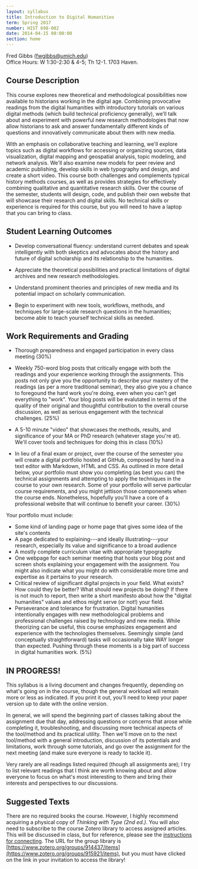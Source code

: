 ```yaml
---
layout: syllabus
title: Introduction to Digital Humanities
term: Spring 2017
number: HIST 698-002
date: 2014-04-15 00:00:00
section: home
---
```


Fred Gibbs \([fwgibbs@umich.edu](mailto:fwgibbs@umich.edu)\)    
Office Hours: W 1:30-2:30 & 4-5; Th 12-1. 1703 Haven.

## Course Description
This course explores new theoretical and methodological possibilities now available to historians working in the digital age. Combining provocative readings from the digital humanities with introductory tutorials on various digital methods (which build technical proficiency generally), we’ll talk about and experiment with powerful new research methodologies that now allow historians to ask and answer fundamentally different kinds of questions and innovatively communicate about them with new media.

With an emphasis on collaborative teaching and learning, we'll explore topics such as digital workflows for accessing or organizing sources, data visualization, digital mapping and geospatial analysis, topic modeling, and network analysis. We'll also examine new models for peer review and academic publishing, develop skills in web typography and design, and create a short video. This course both challenges and complements typical history methods courses, as well as provides strategies for effectively combining qualitative and quantitative research skills. Over the course of the semester, students will design, code, and publish their own website that will showcase their research and digital skills. No technical skills or experience is required for this course, but you will need to have a laptop that you can bring to class.


## Student Learning Outcomes
- Develop conversational fluency: understand current debates and speak intelligently with both skeptics and advocates about the history and future of digital scholarship and its relationship to the humanities.

- Appreciate the theoretical possibilities and practical limitations of digital archives and new research methodologies.

- Understand prominent theories and principles of new media and its potential impact on scholarly communication.

- Begin to experiment with new tools, workflows, methods, and techniques for large-scale research questions in the humanities; become able to teach yourself technical skills as needed.



## Work Requirements and Grading
- Thorough preparedness and engaged participation in every class meeting (30%)

- Weekly 750-word blog posts that critically engage with both the readings and your experience working through the assignments. This posts not only give you the opportunity to describe your mastery of the readings (as per a more traditional seminar), they also give you a chance to foregound the hard work you're doing, even when you can't get everything to "work". Your blog posts will be evalutated in terms of the quality of their original and thoughtful contribution to the overall course discussion, as well as serious engagement with the technical challenges. (25%)

- A 5-10 minute "video" that showcases the methods, results, and significance of your MA or PhD research (whatever stage you're at). We'll cover tools and techniques for doing this in class (10%)

- In lieu of a final exam or project, over the course of the semester you will create a digital portfolio hosted at GitHub, composed by hand in a text editor with Markdown, HTML and CSS. As outlined in more detail below, your portfolio must show you completing (as best you can) the technical assignments and attempting to apply the techniques in the course to your own research. Some of your portfolio will serve particular course requirements, and you might jettison those componenets when the course ends. Nonetheless, hopefully you'll have a core of a professional website that will continue to benefit your career. (30%)

Your portfolio must include:

- Some kind of landing page or home page that gives some idea of the site's contents
- A page dedicated to explaining---and ideally illustrating---your research, especially its value and significance to a broad audience
- A mostly complete curriculum vitae with appropriate typography
- One webpage for each seminar meeting that hosts your blog post and screen shots explaining your engagement with the assignment. You might also indicate what you might do with considerable more time and expertise as it pertains to your research.
- Critical review of significant digital projects in your field. What exists? How could they be better? What should new projects be doing? If there is not much to report, then write a short manifesto about how the "digital humanities" values and ethos might serve (or not!) your field.
- Perseverance and tolerance for frustration. Digital humanities intentionally engages with new methodological problems and professional challenges raised by technology and new media. While theorizing can be useful, this course emphasizes engagement and experience with the technologies themselves. Seemingly simple (and conceptually straightforward) tasks will occasionally take WAY longer than expected. Pushing through these moments is a big part of success in digital humanities work. (5%)

## IN PROGRESS!
This syllabus is a living document and changes frequently, depending on what's going on in the course, though the general workload will remain more or less as indicated. If you print it out, you'll need to keep your paper version up to date with the online version.

In general, we will spend the beginning part of classes talking about the assignment due that day, addressing questions or concerns that arose while completing it, troubleshooting, and discussing more technical aspects of the tool/method and its practical utility. Then we'll move on to the next tool/method with a general introduction, discussion of its potentials and limitations, work through some tutorials, and go over the assignment for the next meeting (and make sure everyone is ready to tackle it).

Very rarely are all readings listed required (though all assignments are); I try to list relevant readings that I think are worth knowing about and allow everyone to focus on what's most interesting to them and bring their interests and perspectives to our discussions.


## Suggested Texts
There are no required books the course. However, I highly recommend acquiring a physical copy of _Thinking with Type (2nd ed.)_. You will also need to subscribe to the course Zotero library to access assigned articles. This will be discussed in class, but for reference, please see the [instructions for connecting](http://fredgibbs.net/courses/etc/zotero.html). The URL for the group library is [https://www.zotero.org/groups/914437/items](https://www.zotero.org/groups/915921/items), but you must have clicked on the link in your invitation to access the library!
